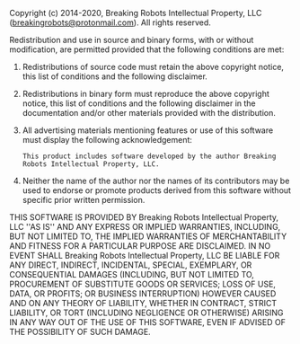 Copyright (c) 2014-2020, Breaking Robots Intellectual Property, LLC (breakingrobots@protonmail.com). All rights reserved.

Redistribution and use in source and binary forms, with or without modification, are permitted provided that the following conditions are met:

1. Redistributions of source code must retain the above copyright notice, this list of conditions and the following disclaimer.

2. Redistributions in binary form must reproduce the above copyright notice, this list of conditions and the following disclaimer in the documentation and/or other materials provided with the distribution.

3. All advertising materials mentioning features or use of this software must display the following acknowledgement:

       This product includes software developed by the author Breaking Robots Intellectual Property, LLC.

4. Neither the name of the author nor the
   names of its contributors may be used to endorse or promote products
   derived from this software without specific prior written permission.

THIS SOFTWARE IS PROVIDED BY Breaking Robots Intellectual Property, LLC ''AS IS'' AND ANY EXPRESS OR IMPLIED WARRANTIES, INCLUDING, BUT NOT LIMITED TO, THE IMPLIED WARRANTIES OF MERCHANTABILITY AND FITNESS FOR A PARTICULAR PURPOSE ARE DISCLAIMED. IN NO EVENT SHALL Breaking Robots Intellectual Property, LLC BE LIABLE FOR ANY DIRECT, INDIRECT, INCIDENTAL, SPECIAL, EXEMPLARY, OR CONSEQUENTIAL DAMAGES (INCLUDING, BUT NOT LIMITED TO, PROCUREMENT OF SUBSTITUTE GOODS OR SERVICES; LOSS OF USE, DATA, OR PROFITS; OR BUSINESS INTERRUPTION) HOWEVER CAUSED AND ON ANY THEORY OF LIABILITY, WHETHER IN CONTRACT, STRICT LIABILITY, OR TORT (INCLUDING NEGLIGENCE OR OTHERWISE) ARISING IN ANY WAY OUT OF THE USE OF THIS SOFTWARE, EVEN IF ADVISED OF THE POSSIBILITY OF SUCH DAMAGE.
